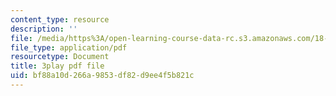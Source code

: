```yaml
---
content_type: resource
description: ''
file: /media/https%3A/open-learning-course-data-rc.s3.amazonaws.com/18-01sc-single-variable-calculus-fall-2010/bf88a10d266a9853df82d9ee4f5b821c_MK_0QHbUnIA.pdf
file_type: application/pdf
resourcetype: Document
title: 3play pdf file
uid: bf88a10d-266a-9853-df82-d9ee4f5b821c
---
```

